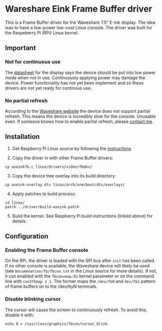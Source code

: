 # Wareshare Eink Frame Buffer driver

This is a Frame Buffer driver for the Waveshare 7.5" E-Ink
display. The idea was to have a low-power low-cost Linux console. The
driver was built for the Raspeberry Pi (RPi) Linux kernel.

## Important

### Not for continuous use

The [datasheet](https://www.waveshare.com/wiki/7.5inch_e-Paper_HAT)
for the display says the device should be put into low power mode when
not in use. Continuously applying power may damage the device. Power
functionality has not yet been implement and so these drivers are
not yet ready for continous use.

### No partial refresh

According to the [Waveshare
website](https://www.waveshare.com/7.5inch-e-Paper-HAT.htm) the device
does not support partial refresh. This means the device is incredibly
slow for the console. Unusable even. If someone knows how to enable
parital refresh, please [contact me](mailto:ray@react0r.com).

## Installation

1. Get Raspberry Pi Linux source by following the
[instructions](https://www.raspberrypi.org/documentation/linux/kernel/building.md)

2. Copy the driver in with other Frame Buffer drivers:
```
cp wseinkfb.c linux/drivers/video/fbdev/
```

3. Copy the device tree overlay into its build directory:
```
cp wseink-overlay.dts linux/arch/arm/boot/dts/overlays/
```

4. Apply patches to build process:
```
cd linux/
patch ../driver/build-wseink.patch
```

5. Build the kernel. See Raspberry Pi build instructions (linked
above) for details.

## Configuration

### Enabling the Frame Buffer console

On the RPi, the driver is loaded with the SPI bus after `init` has
been called. If no other console is available, the Waveshare device
will likely be used (see `Documenation/fb/fbcon.txt` in the Linux
source for more details). If not, it can enabled with the
`fbcon=map:01` kernel parameter or on the command line with `con2fbmap
2 1`. The former maps the `/dev/fb0` and `dev/fb1` pattern of frame
buffers on to the /dev/ttyN terminals.

### Disable blinking cursor

The cursor will cause the screen to continuously refresh. To avoid
this, disable it with:

```
echo 0 > /sys/class/graphics/fbcon/cursor_blink
```
